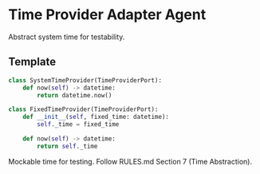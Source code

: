 # Time Provider Adapter Agent

Abstract system time for testability.

## Template

```python
class SystemTimeProvider(TimeProviderPort):
    def now(self) -> datetime:
        return datetime.now()

class FixedTimeProvider(TimeProviderPort):
    def __init__(self, fixed_time: datetime):
        self._time = fixed_time

    def now(self) -> datetime:
        return self._time
```

Mockable time for testing. Follow RULES.md Section 7 (Time Abstraction).
